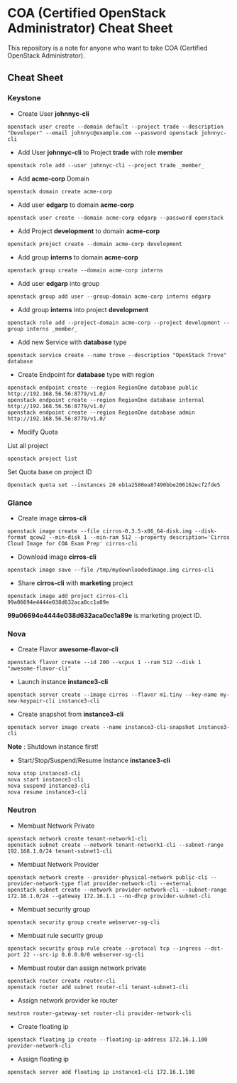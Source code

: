 COA (Certified OpenStack Administrator) Cheat Sheet
===================================================

This repository is a note for anyone who want to take COA (Certified OpenStack Administrator).

## Cheat Sheet

### Keystone
- Create User **johnnyc-cli**
```
openstack user create --domain default --project trade --description "Developer" --email johnnyc@example.com --password openstack johnnyc-cli
```

- Add User **johnnyc-cli** to Project **trade** with role **member**
```
openstack role add --user johnnyc-cli --project trade _member_
```

- Add **acme-corp** Domain
``` 
openstack domain create acme-corp
```

- Add user **edgarp** to domain **acme-corp**
```
openstack user create --domain acme-corp edgarp --password openstack
```

- Add Project **development** to domain **acme-corp**
```
openstack project create --domain acme-corp development
```

- Add group **interns** to domain **acme-corp**
```
openstack group create --domain acme-corp interns
```

- Add user **edgarp** into group
```
openstack group add user --group-domain acme-corp interns edgarp
```

- Add group **interns** into project **development**
```
openstack role add --project-domain acme-corp --project development --group interns _member_
```

- Add new Service with **database** type
```
openstack service create --name trove --description "OpenStack Trove" database
```

- Create Endpoint for **database** type with region
```
openstack endpoint create --region RegionOne database public http://192.168.56.56:8779/v1.0/
openstack endpoint create --region RegionOne database internal http://192.168.56.56:8779/v1.0/
openstack endpoint create --region RegionOne database admin http://192.168.56.56:8779/v1.0/
```

- Modify Quota

List all project
```
openstack project list
```
Set Quota base on project ID
```
Openstack quota set --instances 20 eb1a2580ea87490bbe206162ecf2fde5
```

### Glance
- Create image **cirros-cli** 
```
openstack image create --file cirros-0.3.5-x86_64-disk.img --disk-format qcow2 --min-disk 1 --min-ram 512 --property description='Cirros Cloud Image for COA Exam Prep' cirros-cli
```

- Download image **cirros-cli**
```
openstack image save --file /tmp/mydownloadedimage.img cirros-cli
```

- Share **cirros-cli** with **marketing** project
```
openstack image add project cirros-cli 99a06694e4444e038d632aca0cc1a89e
```
**99a06694e4444e038d632aca0cc1a89e** is marketing project ID.

### Nova
- Create Flavor **awesome-flavor-cli**
```
openstack flavor create --id 200 --vcpus 1 --ram 512 --disk 1 "awesome-flavor-cli"
```

- Launch instance **instance3-cli**
```
openstack server create --image cirros --flavor m1.tiny --key-name my-new-keypair-cli instance3-cli
```

- Create snapshot from **instance3-cli**
```
openstack server image create --name instance3-cli-snapshot instance3-cli
```
**Note** : Shutdown instance first!

- Start/Stop/Suspend/Resume Instance **instance3-cli**
```
nova stop instance3-cli
nova start instance3-cli
nova suspend instance3-cli
nova resume instance3-cli
```

### Neutron
- Membuat Network Private
```
openstack network create tenant-network1-cli
openstack subnet create --network tenant-network1-cli --subnet-range  192.168.1.0/24 tenant-subnet1-cli
```

- Membuat Network Provider
```
openstack network create --provider-physical-network public-cli --provider-network-type flat provider-network-cli --external
openstack subnet create --network provider-network-cli --subnet-range 172.16.1.0/24 --gateway 172.16.1.1 --no-dhcp provider-subnet-cli
```

- Membuat security group
```
openstack security group create webserver-sg-cli
```

- Membuat rule security group
```
openstack security group rule create --protocol tcp --ingress --dst-port 22 --src-ip 0.0.0.0/0 webserver-sg-cli
```

- Membuat router dan assign network private
```
openstack router create router-cli
openstack router add subnet router-cli tenant-subnet1-cli
```

- Assign network provider ke router
```
neutron router-gateway-set router-cli provider-network-cli
```

- Create floating ip
```
openstack floating ip create --floating-ip-address 172.16.1.100 provider-network-cli
```

- Assign floating ip
```
openstack server add floating ip instance1-cli 172.16.1.100
```

